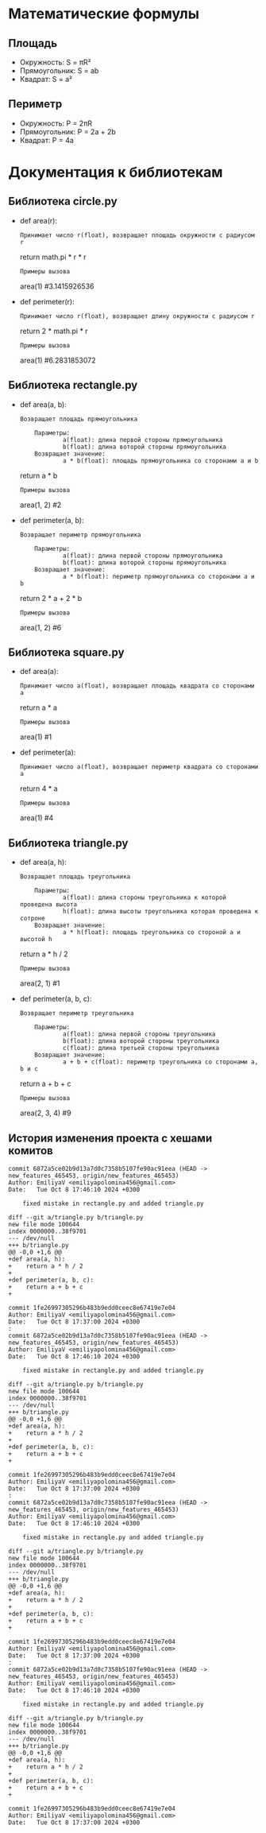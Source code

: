 # Математические формулы
## Площадь
- Окружность: S = πR²
- Прямоугольник: S = ab
- Квадрат: S = a²

## Периметр
- Окружность: P = 2πR
- Прямоугольник: P = 2a + 2b
- Квадрат: P = 4a


# Документация к библиотекам
## Библиотека circle.py
- def area(r):
    ```
    Принимает число r(float), возвращает площадь окружности с радиусом r
    ```
    return math.pi * r * r
    ```
    Примеры вызова
    ```
    area(1) #3.1415926536

- def perimeter(r):
    ```
    Принимает число r(float), возвращает длину окружности с радиусом r
    ```
    return 2 * math.pi * r
    ```
    Примеры вызова
    ```
    area(1) #6.2831853072

## Библиотека rectangle.py
- def area(a, b): 
    ```
    Возвращает площадь прямоугольника

        Параметры:
                a(float): длина первой стороны прямоугольника
                b(float): длина воторой стороны прямоугольника
        Возвращает значение:
                a * b(float): площадь прямоугольника со сторонами a и b
    ```
    return a * b
    ```
    Примеры вызова
    ```
    area(1, 2) #2

- def perimeter(a, b): 
    ```
    Возвращает периметр прямоугольника

        Параметры:
                a(float): длина первой стороны прямоугольника
                b(float): длина воторой стороны прямоугольника
        Возвращает значение:
                a * b(float): периметр прямоугольника со сторонами a и b
    ```
    return 2 * a + 2 * b 
     ```
    Примеры вызова
    ```
    area(1, 2) #6

## Библиотека square.py

- def area(a):
    ```
    Принимает число a(float), возвращает площадь квадрата со сторонами a
    ```
    return a * a
     ```
    Примеры вызова
    ```
    area(1) #1


- def perimeter(a):
    ```
    Принимает число a(float), возвращает периметр квадрата со сторонами a
    ```
    return 4 * a
     ```
    Примеры вызова
    ```
    area(1) #4

## Библиотека triangle.py
- def area(a, h): 
    ```
    Возвращает площадь треугольника

        Параметры:
                a(float): длина стороны треугольника к которой проведена высота
                h(float): длина высоты треугольника которая проведена к сотроне 
        Возвращает значение:
                a * h(float): площадь треугольника со стороной a и высотой h
    ```
    return a * h / 2 
     ```
    Примеры вызова
    ```
    area(2, 1) #1

- def perimeter(a, b, c): 
    ```
    Возвращает периметр треугольника

        Параметры:
                a(float): длина первой стороны треугольника
                b(float): длина воторой стороны треугольника
                c(float): длина третьей стороны треугольника
        Возвращает значение:
                a + b + с(float): периметр треугольника со сторонами a, b и c
    ```
    return a + b + c
     ```
    Примеры вызова
    ```
    area(2, 3, 4) #9

## История изменения проекта с хешами комитов
```
commit 6872a5ce02b9d13a7d0c7358b5107fe90ac91eea (HEAD -> new_features_465453, origin/new_features_465453)
Author: EmiliyaV <emiliyapolomina456@gmail.com>
Date:   Tue Oct 8 17:46:10 2024 +0300

    fixed mistake in rectangle.py and added triangle.py

diff --git a/triangle.py b/triangle.py
new file mode 100644
index 0000000..38f9701
--- /dev/null
+++ b/triangle.py
@@ -0,0 +1,6 @@
+def area(a, h):
+    return a * h / 2
+
+def perimeter(a, b, c):
+    return a + b + c
+

commit 1fe26997305296b483b9edd0ceec8e67419e7e04
Author: EmiliyaV <emiliyapolomina456@gmail.com>
Date:   Tue Oct 8 17:37:00 2024 +0300
:
commit 6872a5ce02b9d13a7d0c7358b5107fe90ac91eea (HEAD -> new_features_465453, origin/new_features_465453)
Author: EmiliyaV <emiliyapolomina456@gmail.com>
Date:   Tue Oct 8 17:46:10 2024 +0300

    fixed mistake in rectangle.py and added triangle.py

diff --git a/triangle.py b/triangle.py
new file mode 100644
index 0000000..38f9701
--- /dev/null
+++ b/triangle.py
@@ -0,0 +1,6 @@
+def area(a, h):
+    return a * h / 2
+
+def perimeter(a, b, c):
+    return a + b + c
+

commit 1fe26997305296b483b9edd0ceec8e67419e7e04
Author: EmiliyaV <emiliyapolomina456@gmail.com>
Date:   Tue Oct 8 17:37:00 2024 +0300
:
commit 6872a5ce02b9d13a7d0c7358b5107fe90ac91eea (HEAD -> new_features_465453, origin/new_features_465453)
Author: EmiliyaV <emiliyapolomina456@gmail.com>
Date:   Tue Oct 8 17:46:10 2024 +0300

    fixed mistake in rectangle.py and added triangle.py

diff --git a/triangle.py b/triangle.py
new file mode 100644
index 0000000..38f9701
--- /dev/null
+++ b/triangle.py
@@ -0,0 +1,6 @@
+def area(a, h):
+    return a * h / 2
+
+def perimeter(a, b, c):
+    return a + b + c
+

commit 1fe26997305296b483b9edd0ceec8e67419e7e04
Author: EmiliyaV <emiliyapolomina456@gmail.com>
Date:   Tue Oct 8 17:37:00 2024 +0300
:
commit 6872a5ce02b9d13a7d0c7358b5107fe90ac91eea (HEAD -> new_features_465453, origin/new_features_465453)
Author: EmiliyaV <emiliyapolomina456@gmail.com>
Date:   Tue Oct 8 17:46:10 2024 +0300

    fixed mistake in rectangle.py and added triangle.py

diff --git a/triangle.py b/triangle.py
new file mode 100644
index 0000000..38f9701
--- /dev/null
+++ b/triangle.py
@@ -0,0 +1,6 @@
+def area(a, h):
+    return a * h / 2
+
+def perimeter(a, b, c):
+    return a + b + c
+

commit 1fe26997305296b483b9edd0ceec8e67419e7e04
Author: EmiliyaV <emiliyapolomina456@gmail.com>
Date:   Tue Oct 8 17:37:00 2024 +0300
```
